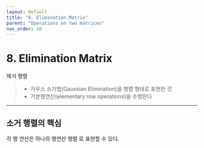 ```yaml
---
layout: default
title: "8. Elimination Matrix"
parent: "Operations on two matrices"
nav_order: 10
---
```


# 8. Elimination Matrix
제거 행렬

> - 가우스 소거법(Gaussian Elimination)을 행렬 형태로 표현한 것
> - 기본행연산(elementary row operations)을 수행한다

---

## 소거 행렬의 핵심
각 행 연산은 하나의 행연산 행렬 로 표현할 수 있다.